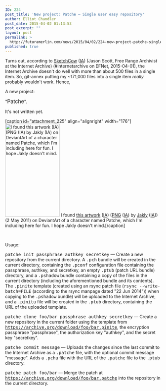```yaml
---
ID: 224
post_title: 'New project: Patche — Single user easy repository'
author: Elliot Chandler
post_date: 2015-04-02 01:13:53
post_excerpt: ""
layout: post
permalink: >
  http://futuramerlin.com/news/2015/04/02/224-new-project-patche-single-user-easy-repository/
published: true
---
```

Turns out, according to <a href="http://textfiles.com/jason/">SketchCow</a> (<a href="https://web.archive.org/web/20150402005504/http://textfiles.com/jason/">IA</a>) (Jason Scott, Free Range Archivist at the Internet Archive) (#internetarchive on EFNet, 2015-04-01), the Internet Archive doesn't do well with more than about 500 files in a single item. So, git-annex putting my ~171,000 files into a single item <em>really</em> probably wouldn't work. Hence,

A new project:

"<big>Patche</big>".

It's not written yet.

[caption id="attachment_225" align="alignright" width="176"]<a href="http://futuramerlin.com/c/wp-content/uploads/2015/04/chibi_patche_by_jakly-d3fer12.png"><img class="size-medium wp-image-225" src="http://futuramerlin.com/c/wp-content/uploads/2015/04/chibi_patche_by_jakly-d3fer12-176x300.png" alt="I found this artwork (IA) (PNG (IA) by Jakly (IA) on DeviantArt of a character named Patche, which I'm including here for fun. I hope Jakly doesn't mind." width="176" height="300" /></a> I found <a href="http://jakly.deviantart.com/art/Chibi-Patche-207280982">this artwork</a> (<a href="https://web.archive.org/web/20150402004101/http://jakly.deviantart.com/art/Chibi-Patche-207280982">IA</a>) (<a href="http://fc06.deviantart.net/fs70/f/2011/122/a/8/chibi_patche_by_jakly-d3fer12.png">PNG</a> (<a href="https://archive.org/download/chibi_patche_by_jakly-d3fer12/chibi_patche_by_jakly-d3fer12.png">IA</a>) by <a href="http://jakly.deviantart.com/">Jakly</a> (<a href="https://web.archive.org/web/20150402004213/http://jakly.deviantart.com/">IA</a>)) (2 May 2011) on DeviantArt of a character named Patche, which I'm including here for fun. I hope Jakly doesn't mind.[/caption]

&nbsp;

Usage:

<tt>patche init passphrase authkey secretkey</tt> — Create a new repository from the current directory. A <tt>.pch</tt> bundle will be created in the current directory, containing the <tt>.pconf</tt> configuration file containing the passphrase, authkey, and secretkey, an empty <tt>.ptub</tt> (patch URL bundle) directory, and a <tt>.pshadow</tt> bundle containing a copy of the files in the current directory (including the aforementioned bundle and its contents). The <tt>.pinite</tt> template (created using an rsync patch file (<tt>rsync --write-batch=FILE</tt> (according to the rsync manpage dated "22 Jun 2014")) when copying to the <tt>.pshadow</tt> bundle) will be uploaded to the Internet Archive, and a <tt>.pinitu</tt> file will be created in the <tt>.ptub</tt> directory, containing the URL of the uploaded template.

<tt>patche clone foo/bar passphrase authkey secretkey</tt> — Create a new repository in the current folder using the template from <tt>https://archive.org/download/foo/bar.pinite</tt>, the encryption passphrase "passphrase", the authorization key "authkey", and the secret key "secretkey".

<tt>patche commit message</tt> — Uploads the changes since the last commit to the Internet Archive as a <tt>.patche</tt> file, with the optional commit message "message". Adds a <tt>.pchu</tt> file with the URL of the <tt>.patche</tt> file to the <tt>.ptub</tt> directory.

<tt>patche patch foo/bar</tt> — Merge the patch at <tt>https://archive.org/download/foo/bar.patche</tt> into the repository in the current directory.
